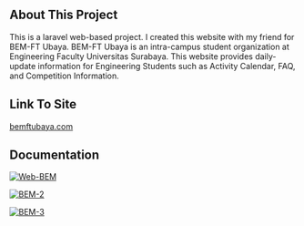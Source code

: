 ## About This Project
This is a laravel web-based project. I created this website with my friend for BEM-FT Ubaya. BEM-FT Ubaya is an intra-campus student organization at Engineering Faculty Universitas Surabaya. This website provides daily-update information for Engineering Students such as Activity Calendar, FAQ, and Competition Information.

## Link To Site
<a href="https://theofilusarifin.000webhostapp.com">bemftubaya.com</a>

## Documentation
<a href='https://postimg.cc/5XNbWcKk' target='_blank'><img src='https://i.postimg.cc/XY9JF4f3/Web-BEM.png' border='0' alt='Web-BEM'/></a>
<br>

<a href='https://postimg.cc/qzrpQ6sr' target='_blank'><img src='https://i.postimg.cc/rF0zVSzD/BEM-2.png' border='0' alt='BEM-2'/></a>
<br>

<a href='https://postimg.cc/KR5xWcfM' target='_blank'><img src='https://i.postimg.cc/wTCM77s0/BEM-3.png' border='0' alt='BEM-3'/></a>
